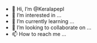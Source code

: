 - 👋 Hi, I’m @Keralapepl
- 👀 I’m interested in ...
- 🌱 I’m currently learning ...
- 💞️ I’m looking to collaborate on ...
- 📫 How to reach me ...

<!---
Keralapepl/Keralapepl is a ✨ special ✨ repository because its `README.md` (this file) appears on your GitHub profile.
You can click the Preview link to take a look at your changes.

print ("get Lost")

--->
